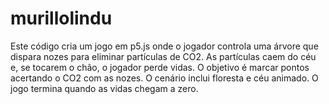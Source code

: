 # murillolindu
Este código cria um jogo em p5.js onde o jogador controla uma árvore que dispara nozes para eliminar partículas de CO2. As partículas caem do céu e, se tocarem o chão, o jogador perde vidas. O objetivo é marcar pontos acertando o CO2 com as nozes. O cenário inclui floresta e céu animado. O jogo termina quando as vidas chegam a zero.
